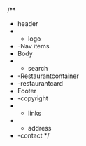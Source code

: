 /**
 * header 
 *  - logo
 * -Nav items
 * Body
 *  - search
 *  -Restaurantcontainer
 *    -restaurantcard
 * Footer
 *  -copyright
 *  - links
 *  - address
 *  -contact
 */